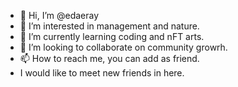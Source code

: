 - 👋 Hi, I’m @edaeray
- 👀 I’m interested in management and nature.
- 🌱 I’m currently learning coding and nFT arts.
- 💞️ I’m looking to collaborate on community growrh.
- 📫 How to reach me, you can add as friend.
- I would like to meet new friends in here.

<!---
edaeray/edaeray is a ✨ special ✨ repository because its `README.md` (this file) appears on your GitHub profile.
You can click the Preview link to take a look at your changes.
--->
